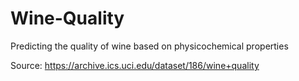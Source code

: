 # Wine-Quality
Predicting the quality of wine based on physicochemical properties

Source: https://archive.ics.uci.edu/dataset/186/wine+quality
